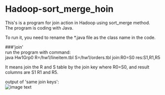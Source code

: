 # Hadoop-sort_merge_hoin
This's is a program for join action in Hadoop using sort_merge method.<br>
The program is coding with Java.<br>

To run it, you need to rename the *.java file as the class name in the code.

###'join'<br>
run the program with command:<br>
java Hw1Grp0 R=/hw1/lineitem.tbl S=/hw1/orders.tbl join:R0=S0 res:S1,R1,R5

It means join the R and S table by the join key where R0=S0,  and result columns are S1 R1 and R5.

output of 'same join keys':<br>
![image text](https://github.com/liuchengzimozigreat/Hadoop-sort_merge_join/blob/master/same_key_join_output.png?raw=true)<br>
